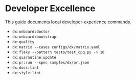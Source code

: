 # Developer Excellence

This guide documents local developer-experience commands.

- `dx:onboard:doctor`
- `dx:onboard:bootstrap`
- `dx:quality`
- `dx:matrix --cases configs/dx/matrix.yaml`
- `dx:flaky --pattern tests/test_cpq.py -n 10`
- `dx:quarantine:update`
- `dx:pr:run --spec samples/dx/pr.json`
- `dx:docs:lint`
- `dx:style:lint`
